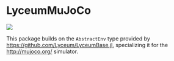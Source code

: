 # LyceumMuJoCo

[![](https://github.com/Lyceum/LyceumMuJoCo.jl/workflows/CI/badge.svg)](https://github.com/Lyceum/LyceumMuJoCo.jl/actions)

This package builds on the `AbstractEnv` type provided by https://github.com/Lyceum/LyceumBase.jl, specializing it for the http://mujoco.org/ simulator.
